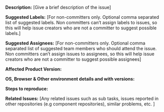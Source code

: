 **Description:**
[Give a brief description of the issue]

**Suggested Labels:**
[For non-committers only. Optional comma separated list of suggested labels. Non committers can’t assign labels to issues, so this will help issue creators who are not a committer to suggest possible labels.]

**Suggested Assignees:**
[For non-committers only. Optional comma separated list of suggested team members who should attend the issue. Non committers can’t assign issues to assignees, so this will help issue creators who are not a committer to suggest possible assignees]

**Affected Product Version:**

**OS, Browser & Other environment details and with versions:**

**Steps to reproduce:**

**Related Issues:**
[Any related issues such as sub tasks, issues reported in other repositories (e.g component repositories), similar problems, etc. ]
